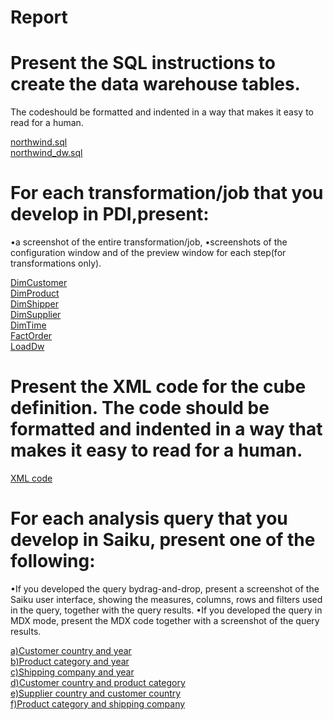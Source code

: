 # Report


# Present the SQL instructions to create the data warehouse tables.
The codeshould be formatted and indented in a way that makes it easy to read for a human.

[northwind.sql](https://github.com/vladstojna/dot-files-3/pull/1/commits/8a347221765ed5bda2aaaa3e3442a9d4bc76b4b9)</br>
[northwind_dw.sql](https://github.com/vladstojna/dot-files-3/pull/2/commits/7d1569ff52a35b4d7ed641bb96e31fdf7948e362)</br>


# For each transformation/job that you develop in PDI,present:
•a screenshot of the entire transformation/job,
•screenshots  of  the  configuration  window  and  of  the  preview  window  for  each  step(for transformations only).

[DimCustomer](https://github.com/vladstojna/dot-files-3/pull/2/commits/e8e21f8e70bf0751883df144298c5486062e2b23)</br>
[DimProduct](https://github.com/vladstojna/dot-files-3/pull/2/commits/4ae579d2f9acb78516fd140af6938d8d01c358ad)</br>
[DimShipper](https://github.com/vladstojna/dot-files-3/pull/2/commits/8497f5fc5b5e6c91000d5436536dbb7c3f48da06)</br>
[DimSupplier](https://github.com/vladstojna/dot-files-3/pull/2/commits/5a8aeee57ae0cea22b8ae69d943adfd31c6b6f92)</br>
[DimTime](https://github.com/vladstojna/dot-files-3/pull/2/commits/05a038febeeef0d40d42d9d1a14070b6a323f9a2)</br>
[FactOrder](https://github.com/vladstojna/dot-files-3/pull/2/commits/094100ba8097bfcebfbe19d17fcc1577c78cc527)</br>
[LoadDw](https://github.com/vladstojna/dot-files-3/pull/2/commits/f8f9cbf7573597d3b8d8e2b8ddcdc5f1cba73357)</br>


# Present  the  XML code  for the  cube  definition. The  code  should  be  formatted  and  indented  in  a way that makes it easy to read for a human.

[XML code](https://github.com/vladstojna/dot-files-3/pull/3/commits/92c052a72528b1275069f91e522b17a90b5dfca5)</br>


# For each analysis query that you develop in Saiku, present one of the following:
•If  you  developed  the  query bydrag-and-drop, present  a  screenshot  of  the  Saiku user interface, showing the measures, columns, rows and filters used in the query, together with the query results.
•If you developed the query in MDX mode, present the MDX code together with a screenshot of the query results.

[a)Customer country and year](https://github.com/vladstojna/dot-files-3/pull/4/commits/194775e34704e124e0d468fd2cfa453d75b18676)</br>
[b)Product category and year](https://github.com/vladstojna/dot-files-3/pull/4/commits/2f95c85d0ac2ea87c8cabcbd81b9e535847f89bd)</br>
[c)Shipping company and year](https://github.com/vladstojna/dot-files-3/pull/4/commits/bd9524863f4455cf6bd8e5488ee7f39ef0f17888)</br>
[d)Customer country and product category](https://github.com/vladstojna/dot-files-3/pull/4/commits/f1c33b09b59945e4bafb95fb1cc27cc878f45005)</br>
[e)Supplier country and customer country](https://github.com/vladstojna/dot-files-3/pull/4/commits/855485ef1d0a465e5f7ac840d06cb742eeed10e8)</br>
[f)Product category and shipping company](https://github.com/vladstojna/dot-files-3/pull/4/commits/1673f39d8498d1be904ad56749e347e7f252e7ca)</br>

